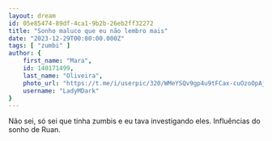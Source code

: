 ```yaml
---
layout: dream
id: 05e85474-89df-4ca1-9b2b-26eb2ff32272
title: "Sonho maluco que eu não lembro mais"
date: "2023-12-29T00:00:00.000Z"
tags: [ "zumbi" ]
author: {
    first_name: "Mara",
    id: 140171499,
    last_name: "Oliveira",
    photo_url: "https://t.me/i/userpic/320/WMeYSQv9gp4u9tFCax-cuOzoOpAjDzFdvWHG4uzc-9k.jpg",
    username: "LadyMDark"
}
---
```


Não sei, só sei que tinha zumbis e eu tava investigando eles. Influências do sonho de Ruan. 